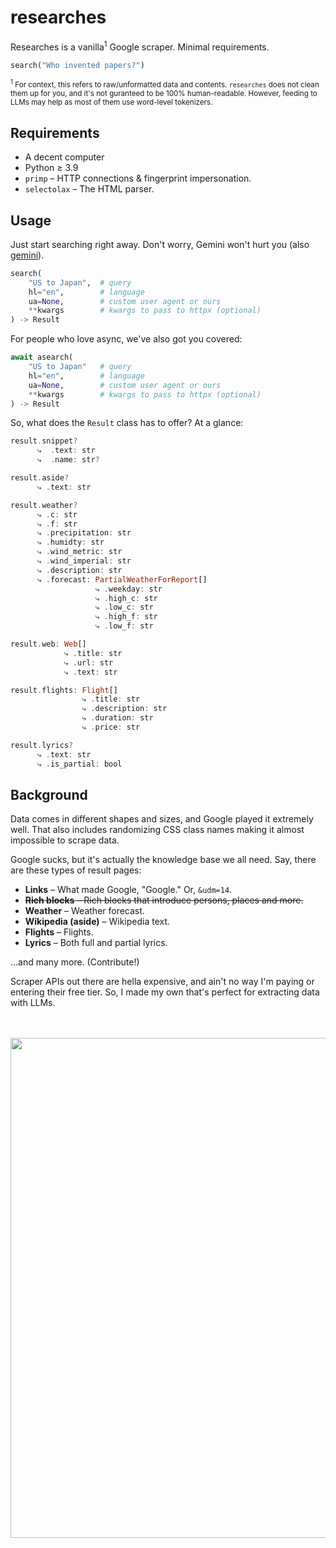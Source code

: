 # researches
Researches is a vanilla<sup>1</sup> Google scraper. Minimal requirements.

```python
search("Who invented papers?")
```

<sub><sup>1</sup> For context, this refers to raw/unformatted data and contents. `researches` does not clean them up for you, and it's not guranteed to be 100% human-readable. However, feeding to LLMs may help as most of them use word-level tokenizers.</sub>

## Requirements
- A decent computer
- Python ≥ 3.9
- `primp` – HTTP connections & fingerprint impersonation.
- `selectolax` – The HTML parser.

## Usage
Just start searching right away. Don't worry, Gemini won't hurt you (also [gemini](https://preview.redd.it/l-gemini-lmao-v0-6a6q0pl4ac2d1.png?auto=webp&s=31cd6b33329d895501d727e6346153bc2a3ea1d6)).

```python
search(
    "US to Japan",  # query
    hl="en",        # language
    ua=None,        # custom user agent or ours
    **kwargs        # kwargs to pass to httpx (optional)
) -> Result
```

For people who love async, we've also got you covered:
```python
await asearch(
    "US to Japan"   # query
    hl="en",        # language
    ua=None,        # custom user agent or ours
    **kwargs        # kwargs to pass to httpx (optional)
) -> Result
```

So, what does the `Result` class has to offer? At a glance:
```haskell
result.snippet?
      ⤷  .text: str
      ⤷  .name: str?

result.aside?
      ⤷ .text: str

result.weather?
      ⤷ .c: str
      ⤷ .f: str
      ⤷ .precipitation: str
      ⤷ .humidty: str
      ⤷ .wind_metric: str
      ⤷ .wind_imperial: str
      ⤷ .description: str
      ⤷ .forecast: PartialWeatherForReport[]
                   ⤷ .weekday: str
                   ⤷ .high_c: str
                   ⤷ .low_c: str
                   ⤷ .high_f: str
                   ⤷ .low_f: str

result.web: Web[]
            ⤷ .title: str
            ⤷ .url: str
            ⤷ .text: str

result.flights: Flight[]
                ⤷ .title: str
                ⤷ .description: str
                ⤷ .duration: str
                ⤷ .price: str

result.lyrics?
      ⤷ .text: str
      ⤷ .is_partial: bool
```

## Background
Data comes in different shapes and sizes, and Google played it extremely well. That also includes randomizing CSS class names making it almost impossible to scrape data.

Google sucks, but it's actually the knowledge base we all need. Say, there are these types of result pages:
- **Links** – What made Google, "Google." Or, `&udm=14`.
- ~~**Rich blocks** – Rich blocks that introduce persons, places and more.~~
- **Weather** – Weather forecast.
- **Wikipedia (aside)** – Wikipedia text.
- **Flights** – Flights.
- **Lyrics** – Both full and partial lyrics.

...and many more. (Contribute!)

Scraper APIs out there are hella expensive, and ain't no way I'm paying or entering their free tier. So, I made my own that's perfect for extracting data with LLMs.

<br />
<br />

<div align="center">
    <img src="https://github.com/user-attachments/assets/0c2e29fd-ea9b-4078-b210-b966a8dfc976" width="800" />
</div>

